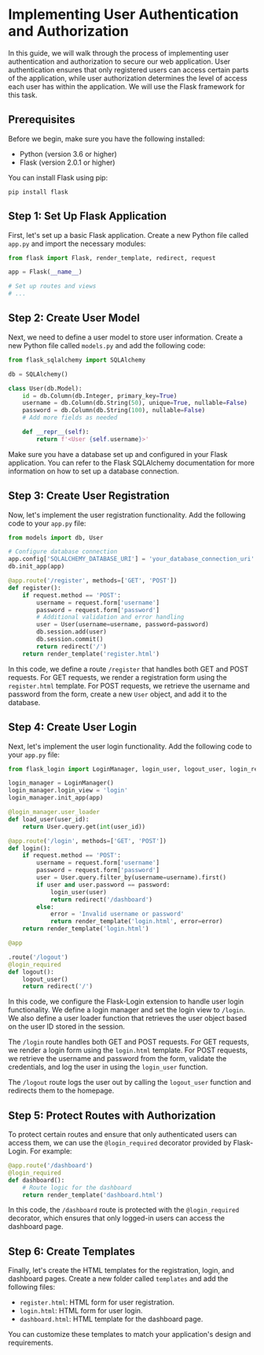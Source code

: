 #  Implementing User Authentication and Authorization

In this guide, we will walk through the process of implementing user authentication and authorization to secure our web application. User authentication ensures that only registered users can access certain parts of the application, while user authorization determines the level of access each user has within the application. We will use the Flask framework for this task.

## Prerequisites

Before we begin, make sure you have the following installed:

- Python (version 3.6 or higher)
- Flask (version 2.0.1 or higher)

You can install Flask using pip:

```shell
pip install flask
```

## Step 1: Set Up Flask Application

First, let's set up a basic Flask application. Create a new Python file called `app.py` and import the necessary modules:

```python
from flask import Flask, render_template, redirect, request

app = Flask(__name__)

# Set up routes and views
# ...
```

## Step 2: Create User Model

Next, we need to define a user model to store user information. Create a new Python file called `models.py` and add the following code:

```python
from flask_sqlalchemy import SQLAlchemy

db = SQLAlchemy()

class User(db.Model):
    id = db.Column(db.Integer, primary_key=True)
    username = db.Column(db.String(50), unique=True, nullable=False)
    password = db.Column(db.String(100), nullable=False)
    # Add more fields as needed

    def __repr__(self):
        return f'<User {self.username}>'
```

Make sure you have a database set up and configured in your Flask application. You can refer to the Flask SQLAlchemy documentation for more information on how to set up a database connection.

## Step 3: Create User Registration

Now, let's implement the user registration functionality. Add the following code to your `app.py` file:

```python
from models import db, User

# Configure database connection
app.config['SQLALCHEMY_DATABASE_URI'] = 'your_database_connection_uri'
db.init_app(app)

@app.route('/register', methods=['GET', 'POST'])
def register():
    if request.method == 'POST':
        username = request.form['username']
        password = request.form['password']
        # Additional validation and error handling
        user = User(username=username, password=password)
        db.session.add(user)
        db.session.commit()
        return redirect('/')
    return render_template('register.html')
```

In this code, we define a route `/register` that handles both GET and POST requests. For GET requests, we render a registration form using the `register.html` template. For POST requests, we retrieve the username and password from the form, create a new `User` object, and add it to the database.

## Step 4: Create User Login

Next, let's implement the user login functionality. Add the following code to your `app.py` file:

```python
from flask_login import LoginManager, login_user, logout_user, login_required

login_manager = LoginManager()
login_manager.login_view = 'login'
login_manager.init_app(app)

@login_manager.user_loader
def load_user(user_id):
    return User.query.get(int(user_id))

@app.route('/login', methods=['GET', 'POST'])
def login():
    if request.method == 'POST':
        username = request.form['username']
        password = request.form['password']
        user = User.query.filter_by(username=username).first()
        if user and user.password == password:
            login_user(user)
            return redirect('/dashboard')
        else:
            error = 'Invalid username or password'
            return render_template('login.html', error=error)
    return render_template('login.html')

@app

.route('/logout')
@login_required
def logout():
    logout_user()
    return redirect('/')
```

In this code, we configure the Flask-Login extension to handle user login functionality. We define a login manager and set the login view to `/login`. We also define a user loader function that retrieves the user object based on the user ID stored in the session.

The `/login` route handles both GET and POST requests. For GET requests, we render a login form using the `login.html` template. For POST requests, we retrieve the username and password from the form, validate the credentials, and log the user in using the `login_user` function.

The `/logout` route logs the user out by calling the `logout_user` function and redirects them to the homepage.

## Step 5: Protect Routes with Authorization

To protect certain routes and ensure that only authenticated users can access them, we can use the `@login_required` decorator provided by Flask-Login. For example:

```python
@app.route('/dashboard')
@login_required
def dashboard():
    # Route logic for the dashboard
    return render_template('dashboard.html')
```

In this code, the `/dashboard` route is protected with the `@login_required` decorator, which ensures that only logged-in users can access the dashboard page.

## Step 6: Create Templates

Finally, let's create the HTML templates for the registration, login, and dashboard pages. Create a new folder called `templates` and add the following files:

- `register.html`: HTML form for user registration.
- `login.html`: HTML form for user login.
- `dashboard.html`: HTML template for the dashboard page.

You can customize these templates to match your application's design and requirements.
